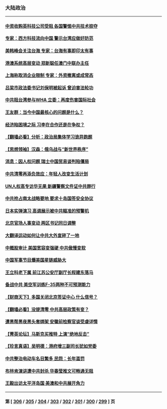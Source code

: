 ### 大陆政治
---
#### [中资收购英科技公司受阻 各国警惕中共技术掠夺](../../pages/ncid277/n13748635.md) 
#### [专家：西方科技流向中国 警示台湾应做好防范](../../pages/ncid277/n13748557.md) 
#### [美韩峰会关注台海 专家：台海有事即印太有事](../../pages/ncid277/n13748506.md) 
#### [港澳系统高层变动 郑新聪任澳门中联办主任](../../pages/ncid277/n13748487.md) 
#### [上海称取消企业限制 专家：外资撤离或成常态](../../pages/ncid277/n13748403.md) 
#### [吕梁市政法委书记刘保明被起诉 曾迫害法轮功](../../pages/ncid277/n13748453.md) 
#### [中共阻台湾参与WHA 立委：再度伤害国际社会](../../pages/ncid277/n13748357.md) 
#### [王友群：当今中国最核心的问题是什么？](../../pages/ncid277/n13747599.md) 
#### [经济陷困境之际 习李在合作还是在争权？](../../pages/ncid277/n13747580.md) 
#### [【翻墙必看】分析：政治局集体学习诡异跑题](../../pages/ncid277/n13748281.md) 
#### [【思想领袖】汉森：俄乌战与“新世界秩序”](../../pages/ncid277/n13710805.md) 
#### [消息：因人权问题 瑞士中国贸易谈判陷僵局](../../pages/ncid277/n13748201.md) 
#### [中共清零再添负效应：年轻人改变生活计划](../../pages/ncid277/n13748102.md) 
#### [UN人权高专访华无果 新疆警察文件证中共罪行](../../pages/ncid277/n13748112.md) 
#### [中共抢占南太战略要地 要求十岛国签安全协议](../../pages/ncid277/n13748106.md) 
#### [日本实弹演习 高调展示被中共瞄准的预警机](../../pages/ncid277/n13748020.md) 
#### [北京官场人事变动 两区书记同日调整](../../pages/ncid277/n13747720.md) 
#### [大翻译运动如何让中共大外宣碎了一地](../../pages/ncid277/n13743979.md) 
#### [中概股审计 美国宽容变强硬 中共傲慢变软](../../pages/ncid277/n13747819.md) 
#### [中国军事节目爆美国星链威胁大](../../pages/ncid277/n13747800.md) 
#### [王立科老下属 前江苏公安厅副厅长程建东落马](../../pages/ncid277/n13747719.md) 
#### [备战中共 美空军训练F-35两种不可预测能力](../../pages/ncid277/n13743980.md) 
#### [【财商天下】多国关闭北京签证中心 什么信号？](../../pages/ncid277/n13747687.md) 
#### [【翻墙必看】没提清零 中共高层政策有变？](../../pages/ncid277/n13747662.md) 
#### [遭黑帮黑夜黑头套绑架 安徽前检察官谈受虐详情](../../pages/ncid277/n13747659.md) 
#### [【菁英论坛】马斯克买推特 上演“绝地反击”](../../pages/ncid277/n13747641.md) 
#### [【珍言真语】吴明德：港府增三副司长犹如党委](../../pages/ncid277/n13747622.md) 
#### [中共整治电动车名目繁多 民怨：长年滥罚](../../pages/ncid277/n13747579.md) 
#### [布林肯演讲遭中共封杀 华春莹推文可畅通无阻](../../pages/ncid277/n13747499.md) 
#### [王毅出访太平洋岛国 美澳和中共展开角力](../../pages/ncid277/n13747108.md) 

---
#### 第 [ [306](./306.md) / [305](./305.md) / [304](./304.md) / [303](./303.md) / [302](./302.md) / [301](./301.md) / [300](./300.md) / [299](./299.md) ] 页
